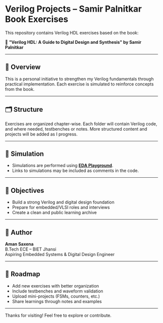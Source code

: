 # Verilog Projects – Samir Palnitkar Book Exercises

This repository contains Verilog HDL exercises based on the book:

📘 **"Verilog HDL: A Guide to Digital Design and Synthesis" by Samir Palnitkar**

---

## 🧾 Overview

This is a personal initiative to strengthen my Verilog fundamentals through practical implementation. Each exercise is simulated to reinforce concepts from the book.

---

## 🗂️ Structure

Exercises are organized chapter-wise. Each folder will contain Verilog code, and where needed, testbenches or notes. More structured content and projects will be added as I progress.

---

## 🧪 Simulation

- Simulations are performed using **[EDA Playground](https://edaplayground.com/)**.
- Links to simulations may be included as comments in the code.

---

## 🎯 Objectives

- Build a strong Verilog and digital design foundation  
- Prepare for embedded/VLSI roles and interviews  
- Create a clean and public learning archive

---

## 👤 Author

**Aman Saxena**  
B.Tech ECE – BIET Jhansi  
Aspiring Embedded Systems & Digital Design Engineer

---

## 🚀 Roadmap

- Add new exercises with better organization  
- Include testbenches and waveform validation  
- Upload mini-projects (FSMs, counters, etc.)  
- Share learnings through notes and examples

---

Thanks for visiting! Feel free to explore or contribute.
